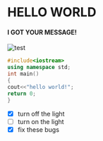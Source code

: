 # HELLO WORLD
#### I GOT YOUR MESSAGE!
![test](https://potaxo.github.io/codespace-myFirstTry/1.391946a1.jpg)

``` c++
#include<iostream>
using namespace std;
int main()
{
cout<<"hello world!";
return 0;
}
```

- [x] turn off the light
- [ ] turn on the light
- [x] fix these bugs  
